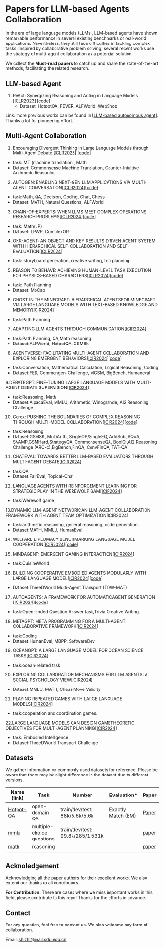 # Papers for LLM-based Agents Collaboration
In the era of large language models (LLMs), LLM-based agents have shown remarkable performance in several existing benchmarks or real-world applications. Nevertheless, they still face difficulties in 
 tackling complex tasks. Inspired by collaborative problem solving, several recent works use the strategy of multi-agent collaboration as a potential solution.

We collect the **Must-read papers** to catch up and share the state-of-the-art methods, facilitating the related research. 

## LLM-based Agent

1. ReAct: Synergizing Reasoning and Acting in Language Models [[ICLR2023](https://arxiv.org/abs/2210.03629)] [[code](https://react-lm.github.io/)]
   - Dataset: HotpotQA, FEVER, ALFWorld, WebShop

Link: more previous works can be found in [[LLM-based autonomous agent](https://github.com/Paitesanshi/LLM-Agent-Survey#-construction-of-llm-based-autonomous-agent)]. Thanks a lot for pioneering effort.

## Multi-Agent Collaboration


1. Encouraging Divergent Thinking in Large Language Models through Multi-Agent Debate [[ICLR2023](https://arxiv.org/pdf/2305.19118.pdf)] [[code](https://github.com/Skytliang/Multi-Agents-Debate)]
- task: MT (machine translation), Math
- Dataset: Commonsense Machine Translation, Counter-Intuitive Arithmetic Reasoning

2. AUTOGEN: ENABLING NEXT-GEN LLM APPLICATIONS VIA MULTI-AGENT CONVERSATION[[ICLR2024](https://openreview.net/pdf?id=tEAF9LBdgu)][[code](https://anonymous.4open.science/r/autogen-iclr2024/README.md)]
- task:Math, QA, Decision, Coding, Chat, Chess
- Dataset: MATH, Natural Questions, ALFWorld

3. CHAIN-OF-EXPERTS: WHEN LLMS MEET COMPLEX OPERATIONS RESEARCH PROBLEMS[[ICLR2024](https://openreview.net/pdf?id=HobyL1B9CZ)][[code](https://github.com/nl4opt/nl4opt-competition)]
- task: Math(LP)
- Dataset: LPWP, ComplexOR

4. OKR-AGENT: AN OBJECT AND KEY RESULTS DRIVEN AGENT SYSTEM WITH HIERARCHICAL SELF-COLLABORATION AND SELF-EVALUATION[[ICLR2024](https://openreview.net/pdf?id=Mngdhgi711)]
- task: storyboard generation, creative writing, trip planning

5. REASON TO BEHAVE: ACHIEVING HUMAN-LEVEL TASK EXECUTION FOR PHYSICS-BASED CHARACTERS[[ICLR2024](https://openreview.net/pdf?id=Y6PVsnkKVV)][[code](https://sites.google.com/view/reasontobehave)]
- task: Path Planning
- Dataset: MoCap

6. GHOST IN THE MINECRAFT: HIERARCHICAL AGENTSFOR MINECRAFT VIA LARGE LANGUAGE MODELS WITH TEXT-BASED KNOWLEDGE AND MEMORY[[ICIR2024](https://openreview.net/pdf?id=cTOL99p5HL)]
- task:Path Planning

7. ADAPTING LLM AGENTS THROUGH COMMUNICATION[[ICIR2024](https://openreview.net/pdf?id=wOelVq8fwL)]
- task:Path Planning, QA,Math reasoning
- Dataset:ALFWorld, HotpotQA, GSM8k

8. AGENTVERSE: FACILITATING MULTI-AGENT COLLABORATION AND EXPLORING EMERGENT BEHAVIORS[[ICIR2024](https://openreview.net/pdf?id=EHg5GDnyq1)][[code](https://github.com/OpenBMB/AgentVerse.)]
- task:Conversation, Mathematical Calculation, Logical Reasoning, Coding
- Dataset:FED, Commongen-Challenge, MGSM, BigBench, Humaneval

9.DEBATEGPT: FINE-TUNING LARGE LANGUAGE MODELS WITH MULTI-AGENT DEBATE SUPERVISION[[ICIR2024](https://openreview.net/pdf?id=ChNy95ovpF)]
- task:Reasoning, Math
- Dataset:AlpacaEval, MMLU, Arithmetic, Winogrande, AI2 Reasoning Challenge

10. Corex: PUSHING THE BOUNDARIES OF COMPLEX REASONING THROUGH MULTI-MODEL COLLABORATION[[ICIR2024](https://openreview.net/pdf?id=GDdxmymrwL)][[code](https://anonymous.4open.science/r/Corex)]
- task:Reasoning
- Dataset:GSM8K, MultiArith, SingleOP/SingleEQ, AddSub, AQuA, SVAMP,GSMHard,StrategyQA, CommonsenseQA, BoolQ ,AI2 Reasoning Challenge (ARC-c),BigBench,FinQA, ConvFinQA, TAT-QA

11. CHATEVAL: TOWARDS BETTER LLM-BASED EVALUATORS THROUGH MULTI-AGENT DEBATE[[ICIR2024](https://openreview.net/pdf?id=FQepisCUWu)]
- task:QA
- Dataset:FairEval, Topical-Chat

 12. LANGUAGE AGENTS WITH REINFORCEMENT LEARNING FOR STRATEGIC PLAY IN THE WEREWOLF GAM[[ICIR2024](https://openreview.net/pdf?id=N1gmpVd4iE)]
- task:Werewolf game

 13.DYNAMIC LLM-AGENT NETWORK:AN LLM-AGENT COLLABORATION FRAMEWORK WITH AGENT TEAM OPTIMIZATION[[ICIR2024](https://openreview.net/pdf?id=i43XCU54Br)]
- task:arithmetic reasoning, general reasoning, code generation.
- Dataset:MATH, MMLU, HumanEval

14. WELFARE DIPLOMACY:BENCHMARKING LANGUAGE MODEL COOPERATION[[ICIR2024](https://openreview.net/pdf?id=AKJLnDgzkm)][[code](https://anonymous.4open.science/r/welfare-diplomacy-72AC)]

15. MINDAGENT: EMERGENT GAMING INTERACTION[[ICIR2024](https://openreview.net/pdf?id=p9pBJv1DTz)]
- task:CuisineWorld

16. BUILDING COOPERATIVE EMBODIED AGENTS MODULARLY WITH LARGE LANGUAGE MODEL[[ICIR2024](https://openreview.net/pdf?id=EnXJfQqy0K)][[code](https://llm-co.github.io/CoELA/.)]
- Dataset:ThreeDWorld Multi-Agent Transport (TDW-MAT)

17. AUTOAGENTS: A FRAMEWORK FOR AUTOMATICAGENT GENERATION [[ICIR2024](https://openreview.net/pdf?id=PhJUd3mbhP)][[code](https://anonymous.4open.science/r/AutoAgents-747C.)]
- task:Open-ended Question Answer task,Trivia Creative Writing

18. METAGPT: META PROGRAMMING FOR A MULTI-AGENT COLLABORATIVE FRAMEWORK[[ICIR2024](https://openreview.net/pdf?id=VtmBAGCN7o)]
- task:Coding
- Dataset:HumanEval, MBPP, SoftwareDev

19. OCEANGPT: A LARGE LANGUAGE MODEL FOR OCEAN SCIENCE TASKS[[ICIR2024](https://openreview.net/pdf?id=pbfy04zvcH)]
- task:ocean-related task

20. EXPLORING COLLABORATION MECHANISMS FOR LLM AGENTS: A SOCIAL PSYCHOLOGY VIEW[[ICIR2024](https://openreview.net/pdf?id=ueqTjOcuLc)]
- Dataset:MMLU, MATH, Chess Move Validity

21. PLAYING REPEATED GAMES WITH LARGE LANGUAGE MODELS[[ICIR2024](https://openreview.net/pdf?id=CSpWgKo0ID)]
- task:cooperation and coordination games.

22.LARGE LANGUAGE MODELS CAN DESIGN GAMETHEORETIC OBJECTIVES FOR MULTI-AGENT PLANNING[[ICIR2024](https://openreview.net/pdf?id=DnkCvB8iXR)]
- task: Embodied Intelligence 
- Dataset:ThreeDWorld Transport Challenge

## Datasets
We gather information on commonly used datasets for reference. Please be aware that there may be slight difference in the dataset due to different versions.

| Name (link) | Task | Number | Evaluation* | Paper |
|-------------|------|--------|-------------|-------|
|   [Hotpot-QA](https://github.com/facebookresearch/KILT)  | open-domain QA   |   train/dev/test:  88k/5.6k/5.6k    |    Exactly Match (EM)    |   [Paper](https://aclanthology.org/D18-1259.pdf)    |
|   [mmlu](https://huggingface.co/datasets/cais/mmlu)|multiple-choice questions|train/dev/test:  99.8k/285/1.531k||[paper](https://arxiv.org/pdf/2009.03300.pdf)|
|   [math](https://github.com/hendrycks/math/)|reasoning|||[paper](https://github.com/hendrycks/math/)|
|             |      |        |             |       |



## Acknoledgement
Acknowledging all the paper authors for their excellent works. We also extend our thanks to all contributors.

**For Contribution**: There are cases where we miss important works in this field, please contribute to this repo! Thanks for the efforts in advance.


## Contact
For any question, feel free to contact us. We also welcome any form of collaboration.

Email: shizhl@mail.sdu.edu.cn
